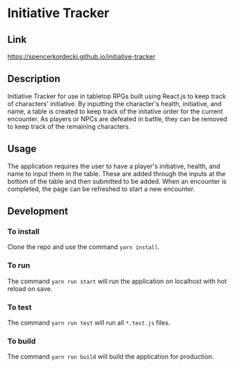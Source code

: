 # Initiative Tracker

## Link

https://spencerkordecki.github.io/initiative-tracker

## Description

Initiative Tracker for use in tabletop RPGs built using React.js to keep track of characters' initiative. By inputting the character's health, initiative, and name, a table is created to keep track of the initative order for the current encounter. As players or NPCs are defeated in battle, they can be removed to keep track of the remaining characters.

## Usage

The application requires the user to have a player's initiative, health, and name to input them in the table. These are added through the inputs at the bottom of the table and then submitted to be added. When an encounter is completed, the page can be refreshed to start a new encounter. 

## Development

### To install

Clone the repo and use the command `yarn install`.

### To run

The command `yarn run start` will run the application on localhost with hot reload on save.

### To test

The command `yarn run test` will run all `*.test.js` files.

### To build

The command `yarn run build` will build the application for production.